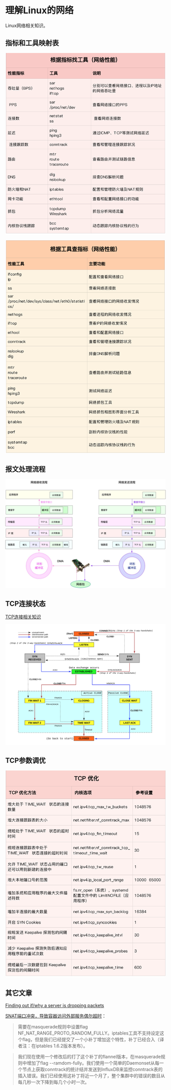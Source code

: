 <!-- toc -->
# 理解Linux的网络

Linux网络相关知识。

## 指标和工具映射表

![网络指标工具映射表](/img/linux/net-metric-tool.png)

![网络指标工具映射表](/img/linux/net-tool-metric.png)

## 报文处理流程

![报文处理流程](/img/linux/pkt-process.png)

## TCP连接状态

[TCP连接相关知识](https://www.lijiaocn.com/%E6%8A%80%E5%B7%A7/2017/09/04/linux-net-tcp.html)

![TCP连接状态](/img/linux/tcp-stat.png)

## TCP参数调优

![TCP参数调优](/img/linux/tcp-parameters.png)

## 其它文章

[Finding out if/why a server is dropping packets](https://jvns.ca/blog/2017/09/05/finding-out-where-packets-are-being-dropped/)

[SNAT端口冲突，导致容器访问外部服务偶尔超时](https://mp.weixin.qq.com/s/VYBs8iqf0HsNg9WAxktzYQ)：

>需要在masquerade规则中设置flag NF_NAT_RANGE_PROTO_RANDOM_FULLY。iptables工具不支持设定这个flag，但是我们已经提交了一个小补丁增加这个特性，补丁已经合入（译者注：在iptables 1.6.2版本发布）。

>我们现在使用一个修改后的打了这个补丁的flannel版本，在masquerade规则中增加了flag --ramdom-fully。我们使用一个简单的Daemonset从每一个节点上获取conntrack的统计结并发送到InfluxDB来监控conntrack表的插入错误。我们已经使用这补丁将近一个月了，整个集群中的错误的数目从每几秒一次下降到每几个小时一次。
